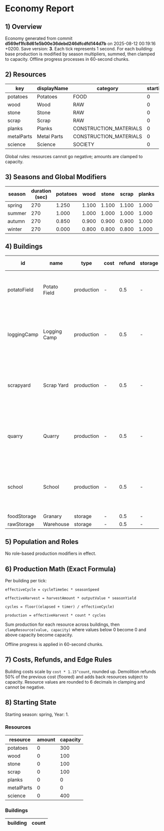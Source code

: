 # Economy Report

## 1) Overview

Economy generated from commit **d569ef1fc8d61e5b00e36debd246dfcdfd144d7b** on 2025-08-12 00:19:16 +0200. Save version: **3**.
Each tick represents 1 second. For each building: base production is modified by season multipliers, summed, then clamped to capacity. Offline progress processes in 60-second chunks.

## 2) Resources

| key        | displayName | category               | startingAmount | startingCapacity | unit |
| ---------- | ----------- | ---------------------- | -------------- | ---------------- | ---- |
| potatoes   | Potatoes    | FOOD                   | 0              | 300              |      |
| wood       | Wood        | RAW                    | 0              | 100              |      |
| stone      | Stone       | RAW                    | 0              | 100              |      |
| scrap      | Scrap       | RAW                    | 0              | 100              |      |
| planks     | Planks      | CONSTRUCTION_MATERIALS | 0              | 0                |      |
| metalParts | Metal Parts | CONSTRUCTION_MATERIALS | 0              | 0                |      |
| science    | Science     | SOCIETY                | 0              | 400              |      |

Global rules: resources cannot go negative; amounts are clamped to capacity.

## 3) Seasons and Global Modifiers

| season | duration (sec) | potatoes | wood  | stone | scrap | planks | metalParts | science |
| ------ | -------------- | -------- | ----- | ----- | ----- | ------ | ---------- | ------- |
| spring | 270            | 1.250    | 1.100 | 1.100 | 1.100 | 1.000  | 1.000      | 1.000   |
| summer | 270            | 1.000    | 1.000 | 1.000 | 1.000 | 1.000  | 1.000      | 1.000   |
| autumn | 270            | 0.850    | 0.900 | 0.900 | 0.900 | 1.000  | 1.000      | 1.000   |
| winter | 270            | 0.000    | 0.800 | 0.800 | 0.800 | 1.000  | 1.000      | 1.000   |

## 4) Buildings

| id          | name         | type       | cost | refund | storage | base prod/s     | season mults                                     |
| ----------- | ------------ | ---------- | ---- | ------ | ------- | --------------- | ------------------------------------------------ |
| potatoField | Potato Field | production | -    | 0.5    | -       | potatoes: 0.375 | spring: 1.25, summer: 1, autumn: 0.85            |
| loggingCamp | Logging Camp | production | -    | 0.5    | -       | wood: 0.2       | spring: 1.1, summer: 1, autumn: 0.9, winter: 0.8 |
| scrapyard   | Scrap Yard   | production | -    | 0.5    | -       | scrap: 0.06     | spring: 1.1, summer: 1, autumn: 0.9, winter: 0.8 |
| quarry      | Quarry       | production | -    | 0.5    | -       | stone: 0.08     | spring: 1.1, summer: 1, autumn: 0.9, winter: 0.8 |
| school      | School       | production | -    | 0.5    | -       | science: 0.5    | spring: 1, summer: 1, autumn: 1, winter: 1       |
| foodStorage | Granary      | storage    | -    | 0.5    | -       | -               | -                                                |
| rawStorage  | Warehouse    | storage    | -    | 0.5    | -       | -               | -                                                |

## 5) Population and Roles

No role-based production modifiers in effect.

## 6) Production Math (Exact Formula)

Per building per tick:

`effectiveCycle = cycleTimeSec * seasonSpeed`

`effectiveHarvest = harvestAmount * outputValue * seasonYield`

`cycles = floor((elapsed + timer) / effectiveCycle)`

`production = effectiveHarvest * count * cycles`

Sum production for each resource across buildings, then `clampResource(value, capacity)` where values below 0 become 0 and above capacity become capacity.

Offline progress is applied in 60-second chunks.

## 7) Costs, Refunds, and Edge Rules

Building costs scale by `cost * 1.15^count`, rounded up. Demolition refunds 50% of the previous cost (floored) and adds back resources subject to capacity. Resource values are rounded to 6 decimals in clamping and cannot be negative.

## 8) Starting State

Starting season: spring, Year: 1.

### Resources

| resource   | amount | capacity |
| ---------- | ------ | -------- |
| potatoes   | 0      | 300      |
| wood       | 0      | 100      |
| stone      | 0      | 100      |
| scrap      | 0      | 100      |
| planks     | 0      | 0        |
| metalParts | 0      | 0        |
| science    | 0      | 400      |

### Buildings

| building | count |
| -------- | ----- |
